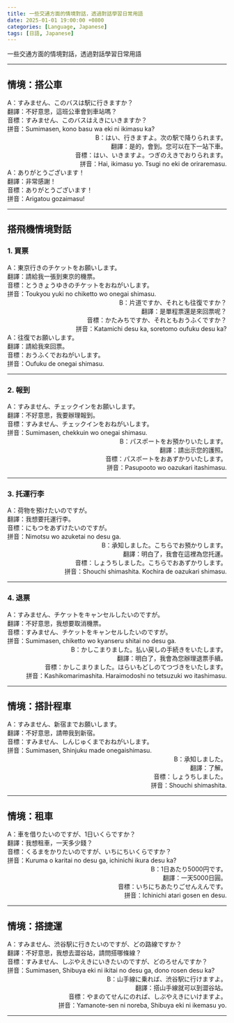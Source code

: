```yaml
---
title: 一些交通方面的情境對話，透過對話學習日常用語
date: 2025-01-01 19:00:00 +0800
categories: [Language, Japanese]
tags: [日語, Japanese] 
---
```


一些交通方面的情境對話，透過對話學習日常用語

---

## 情境：搭公車

<div style="text-align: left">  
A：すみません、このバスは駅に行きますか？<br>  
翻譯：不好意思，這班公車會到車站嗎？<br>  
音標：すみません、このバスはえきにいきますか？<br>  
拼音：Sumimasen, kono basu wa eki ni ikimasu ka?<br>  
</div>

<div style="text-align: right">  
B：はい、行きますよ。次の駅で降りられます。<br>  
翻譯：是的，會到。您可以在下一站下車。<br>  
音標：はい、いきますよ。つぎのえきでおりられます。<br>  
拼音：Hai, ikimasu yo. Tsugi no eki de oriraremasu.<br>  
</div>

<div style="text-align: left">  
A：ありがとうございます！<br>  
翻譯：非常感謝！<br>  
音標：ありがとうございます！<br>  
拼音：Arigatou gozaimasu!<br>  
</div>

---

## 搭飛機情境對話

### 1. 買票

<div style="text-align: left">  
A：東京行きのチケットをお願いします。<br>  
翻譯：請給我一張到東京的機票。<br>  
音標：とうきょうゆきのチケットをおねがいします。<br>  
拼音：Toukyou yuki no chiketto wo onegai shimasu.<br>  
</div>

<div style="text-align: right">  
B：片道ですか、それとも往復ですか？<br>  
翻譯：是單程票還是來回票呢？<br>  
音標：かたみちですか、それともおうふくですか？<br>  
拼音：Katamichi desu ka, soretomo oufuku desu ka?<br>  
</div>

<div style="text-align: left">  
A：往復でお願いします。<br>  
翻譯：請給我來回票。<br>  
音標：おうふくでおねがいします。<br>  
拼音：Oufuku de onegai shimasu.<br>  
</div>

---

### 2. 報到

<div style="text-align: left">  
A：すみません、チェックインをお願いします。<br>  
翻譯：不好意思，我要辦理報到。<br>  
音標：すみません、チェックインをおねがいします。<br>  
拼音：Sumimasen, chekkuin wo onegai shimasu.<br>  
</div>

<div style="text-align: right">  
B：パスポートをお預かりいたします。<br>  
翻譯：請出示您的護照。<br>  
音標：パスポートをおあずかりいたします。<br>  
拼音：Pasupooto wo oazukari itashimasu.<br>  
</div>

---

### 3. 托運行李

<div style="text-align: left">  
A：荷物を預けたいのですが。<br>  
翻譯：我想要托運行李。<br>  
音標：にもつをあずけたいのですが。<br>  
拼音：Nimotsu wo azuketai no desu ga.<br>  
</div>

<div style="text-align: right">  
B：承知しました。こちらでお預かりします。<br>  
翻譯：明白了，我會在這裡為您托運。<br>  
音標：しょうちしました。こちらでおあずかりします。<br>  
拼音：Shouchi shimashita. Kochira de oazukari shimasu.<br>  
</div>

---

### 4. 退票

<div style="text-align: left">  
A：すみません、チケットをキャンセルしたいのですが。<br>  
翻譯：不好意思，我想要取消機票。<br>  
音標：すみません、チケットをキャンセルしたいのですが。<br>  
拼音：Sumimasen, chiketto wo kyanseru shitai no desu ga.<br>  
</div>

<div style="text-align: right">  
B：かしこまりました。払い戻しの手続きをいたします。<br>  
翻譯：明白了，我會為您辦理退票手續。<br>  
音標：かしこまりました。はらいもどしのてつづきをいたします。<br>  
拼音：Kashikomarimashita. Haraimodoshi no tetsuzuki wo itashimasu.<br>  
</div>

---

## 情境：搭計程車

<div style="text-align: left">  
A：すみません、新宿までお願いします。<br>  
翻譯：不好意思，請帶我到新宿。<br>  
音標：すみません、しんじゅくまでおねがいします。<br>  
拼音：Sumimasen, Shinjuku made onegaishimasu.<br>  
</div>

<div style="text-align: right">  
B：承知しました。<br>  
翻譯：了解。<br>  
音標：しょうちしました。<br>  
拼音：Shouchi shimashita.<br>  
</div>

---

## 情境：租車

<div style="text-align: left">  
A：車を借りたいのですが、1日いくらですか？<br>  
翻譯：我想租車，一天多少錢？<br>  
音標：くるまをかりたいのですが、いちにちいくらですか？<br>  
拼音：Kuruma o karitai no desu ga, ichinichi ikura desu ka?<br>  
</div>

<div style="text-align: right">  
B：1日あたり5000円です。<br>  
翻譯：一天5000日圓。<br>  
音標：いちにちあたりごせんえんです。<br>  
拼音：Ichinichi atari gosen en desu.<br>  
</div>

---

## 情境：搭捷運

<div style="text-align: left">  
A：すみません、渋谷駅に行きたいのですが、どの路線ですか？<br>  
翻譯：不好意思，我想去澀谷站，請問搭哪條線？<br>  
音標：すみません、しぶやえきにいきたいのですが、どのろせんですか？<br>  
拼音：Sumimasen, Shibuya eki ni ikitai no desu ga, dono rosen desu ka?<br>  
</div>

<div style="text-align: right">  
B：山手線に乗れば、渋谷駅に行けますよ。<br>  
翻譯：搭山手線就可以到澀谷站。<br>  
音標：やまのてせんにのれば、しぶやえきにいけますよ。<br>  
拼音：Yamanote-sen ni noreba, Shibuya eki ni ikemasu yo.<br>  
</div>

---
